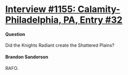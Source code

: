 # [Interview #1155: Calamity-Philadelphia, PA, Entry #32](https://www.theoryland.com/intvmain.php?i=1155#32)

#### Question

Did the Knights Radiant create the Shattered Plains?

#### Brandon Sanderson

RAFO.

